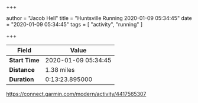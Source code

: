 +++

author = "Jacob Hell"
title = "Huntsville Running 2020-01-09 05:34:45"
date = "2020-01-09 05:34:45"
tags = [
    "activity", "running"
]

+++

<!--more-->

|Field  |Value  |
|--- | --- |
|**Start Time**|2020-01-09 05:34:45|
|**Distance**|1.38 miles|
|**Duration**|0:13:23.895000|

https://connect.garmin.com/modern/activity/4417565307